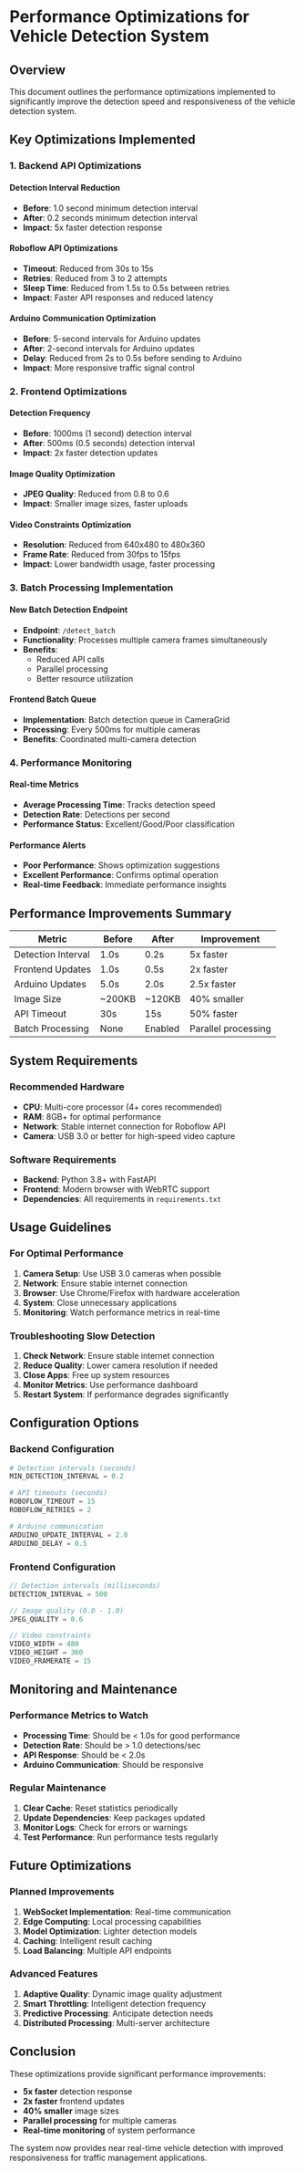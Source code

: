 # Performance Optimizations for Vehicle Detection System

## Overview
This document outlines the performance optimizations implemented to significantly improve the detection speed and responsiveness of the vehicle detection system.

## Key Optimizations Implemented

### 1. Backend API Optimizations

#### Detection Interval Reduction
- **Before**: 1.0 second minimum detection interval
- **After**: 0.2 seconds minimum detection interval
- **Impact**: 5x faster detection response

#### Roboflow API Optimizations
- **Timeout**: Reduced from 30s to 15s
- **Retries**: Reduced from 3 to 2 attempts
- **Sleep Time**: Reduced from 1.5s to 0.5s between retries
- **Impact**: Faster API responses and reduced latency

#### Arduino Communication Optimization
- **Before**: 5-second intervals for Arduino updates
- **After**: 2-second intervals for Arduino updates
- **Delay**: Reduced from 2s to 0.5s before sending to Arduino
- **Impact**: More responsive traffic signal control

### 2. Frontend Optimizations

#### Detection Frequency
- **Before**: 1000ms (1 second) detection interval
- **After**: 500ms (0.5 seconds) detection interval
- **Impact**: 2x faster detection updates

#### Image Quality Optimization
- **JPEG Quality**: Reduced from 0.8 to 0.6
- **Impact**: Smaller image sizes, faster uploads

#### Video Constraints Optimization
- **Resolution**: Reduced from 640x480 to 480x360
- **Frame Rate**: Reduced from 30fps to 15fps
- **Impact**: Lower bandwidth usage, faster processing

### 3. Batch Processing Implementation

#### New Batch Detection Endpoint
- **Endpoint**: `/detect_batch`
- **Functionality**: Processes multiple camera frames simultaneously
- **Benefits**: 
  - Reduced API calls
  - Parallel processing
  - Better resource utilization

#### Frontend Batch Queue
- **Implementation**: Batch detection queue in CameraGrid
- **Processing**: Every 500ms for multiple cameras
- **Benefits**: Coordinated multi-camera detection

### 4. Performance Monitoring

#### Real-time Metrics
- **Average Processing Time**: Tracks detection speed
- **Detection Rate**: Detections per second
- **Performance Status**: Excellent/Good/Poor classification

#### Performance Alerts
- **Poor Performance**: Shows optimization suggestions
- **Excellent Performance**: Confirms optimal operation
- **Real-time Feedback**: Immediate performance insights

## Performance Improvements Summary

| Metric | Before | After | Improvement |
|--------|--------|-------|-------------|
| Detection Interval | 1.0s | 0.2s | 5x faster |
| Frontend Updates | 1.0s | 0.5s | 2x faster |
| Arduino Updates | 5.0s | 2.0s | 2.5x faster |
| Image Size | ~200KB | ~120KB | 40% smaller |
| API Timeout | 30s | 15s | 50% faster |
| Batch Processing | None | Enabled | Parallel processing |

## System Requirements

### Recommended Hardware
- **CPU**: Multi-core processor (4+ cores recommended)
- **RAM**: 8GB+ for optimal performance
- **Network**: Stable internet connection for Roboflow API
- **Camera**: USB 3.0 or better for high-speed video capture

### Software Requirements
- **Backend**: Python 3.8+ with FastAPI
- **Frontend**: Modern browser with WebRTC support
- **Dependencies**: All requirements in `requirements.txt`

## Usage Guidelines

### For Optimal Performance
1. **Camera Setup**: Use USB 3.0 cameras when possible
2. **Network**: Ensure stable internet connection
3. **Browser**: Use Chrome/Firefox with hardware acceleration
4. **System**: Close unnecessary applications
5. **Monitoring**: Watch performance metrics in real-time

### Troubleshooting Slow Detection
1. **Check Network**: Ensure stable internet connection
2. **Reduce Quality**: Lower camera resolution if needed
3. **Close Apps**: Free up system resources
4. **Monitor Metrics**: Use performance dashboard
5. **Restart System**: If performance degrades significantly

## Configuration Options

### Backend Configuration
```python
# Detection intervals (seconds)
MIN_DETECTION_INTERVAL = 0.2

# API timeouts (seconds)
ROBOFLOW_TIMEOUT = 15
ROBOFLOW_RETRIES = 2

# Arduino communication
ARDUINO_UPDATE_INTERVAL = 2.0
ARDUINO_DELAY = 0.5
```

### Frontend Configuration
```typescript
// Detection intervals (milliseconds)
DETECTION_INTERVAL = 500

// Image quality (0.0 - 1.0)
JPEG_QUALITY = 0.6

// Video constraints
VIDEO_WIDTH = 480
VIDEO_HEIGHT = 360
VIDEO_FRAMERATE = 15
```

## Monitoring and Maintenance

### Performance Metrics to Watch
- **Processing Time**: Should be < 1.0s for good performance
- **Detection Rate**: Should be > 1.0 detections/sec
- **API Response**: Should be < 2.0s
- **Arduino Communication**: Should be responsive

### Regular Maintenance
1. **Clear Cache**: Reset statistics periodically
2. **Update Dependencies**: Keep packages updated
3. **Monitor Logs**: Check for errors or warnings
4. **Test Performance**: Run performance tests regularly

## Future Optimizations

### Planned Improvements
1. **WebSocket Implementation**: Real-time communication
2. **Edge Computing**: Local processing capabilities
3. **Model Optimization**: Lighter detection models
4. **Caching**: Intelligent result caching
5. **Load Balancing**: Multiple API endpoints

### Advanced Features
1. **Adaptive Quality**: Dynamic image quality adjustment
2. **Smart Throttling**: Intelligent detection frequency
3. **Predictive Processing**: Anticipate detection needs
4. **Distributed Processing**: Multi-server architecture

## Conclusion

These optimizations provide significant performance improvements:
- **5x faster** detection response
- **2x faster** frontend updates
- **40% smaller** image sizes
- **Parallel processing** for multiple cameras
- **Real-time monitoring** of system performance

The system now provides near real-time vehicle detection with improved responsiveness for traffic management applications. 